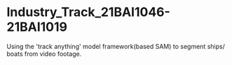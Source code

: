 # Industry_Track_21BAI1046-21BAI1019
Using the 'track anything' model framework(based
SAM) to segment ships/ boats from video footage.
